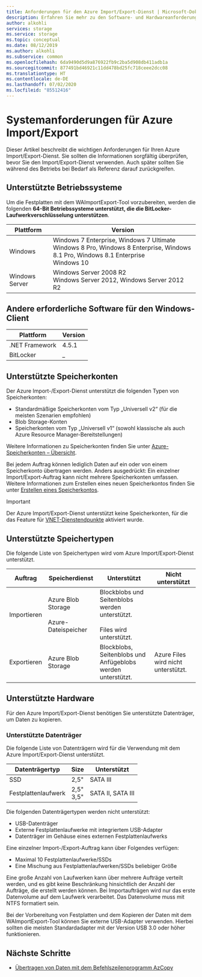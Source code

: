 ```yaml
---
title: Anforderungen für den Azure Import/Export-Dienst | Microsoft-Dokumentation
description: Erfahren Sie mehr zu den Software- und Hardwareanforderungen für den Azure Import/Export-Dienst.
author: alkohli
services: storage
ms.service: storage
ms.topic: conceptual
ms.date: 08/12/2019
ms.author: alkohli
ms.subservice: common
ms.openlocfilehash: 6da9490d5d9a876922fb9c2ba5d908db411adb1a
ms.sourcegitcommit: 877491bd46921c11dd478bd25fc718ceee2dcc08
ms.translationtype: HT
ms.contentlocale: de-DE
ms.lasthandoff: 07/02/2020
ms.locfileid: "85512416"
---
```

# <a name="azure-importexport-system-requirements"></a>Systemanforderungen für Azure Import/Export

Dieser Artikel beschreibt die wichtigen Anforderungen für Ihren Azure Import/Export-Dienst. Sie sollten die Informationen sorgfältig überprüfen, bevor Sie den Import/Export-Dienst verwenden. Auch später sollten Sie während des Betriebs bei Bedarf als Referenz darauf zurückgreifen.

## <a name="supported-operating-systems"></a>Unterstützte Betriebssysteme

Um die Festplatten mit dem WAImportExport-Tool vorzubereiten, werden die folgenden **64-Bit Betriebssysteme unterstützt, die die BitLocker-Laufwerkverschlüsselung unterstützen**.


|Plattform |Version |
|---------|---------|
|Windows     | Windows 7 Enterprise, Windows 7 Ultimate <br> Windows 8 Pro, Windows 8 Enterprise, Windows 8.1 Pro, Windows 8.1 Enterprise <br> Windows 10        |
|Windows Server     |Windows Server 2008 R2 <br> Windows Server 2012, Windows Server 2012 R2         |

## <a name="other-required-software-for-windows-client"></a>Andere erforderliche Software für den Windows-Client

|Plattform |Version |
|---------|---------|
|.NET Framework    | 4.5.1       |
| BitLocker        |  _          |


## <a name="supported-storage-accounts"></a>Unterstützte Speicherkonten

Der Azure Import-/Export-Dienst unterstützt die folgenden Typen von Speicherkonten:

- Standardmäßige Speicherkonten vom Typ „Universell v2“ (für die meisten Szenarien empfohlen)
- Blob Storage-Konten
- Speicherkonten vom Typ „Universell v1“ (sowohl klassische als auch Azure Resource Manager-Bereitstellungen)

Weitere Informationen zu Speicherkonten finden Sie unter [Azure-Speicherkonten – Übersicht](storage-account-overview.md).

Bei jedem Auftrag können lediglich Daten auf ein oder von einem Speicherkonto übertragen werden. Anders ausgedrückt: Ein einzelner Import/Export-Auftrag kann nicht mehrere Speicherkonten umfassen. Weitere Informationen zum Erstellen eines neuen Speicherkontos finden Sie unter [Erstellen eines Speicherkontos](storage-account-create.md).

> [!IMPORTANT]
> Der Azure Import/Export-Dienst unterstützt keine Speicherkonten, für die das Feature für [VNET-Dienstendpunkte](../../virtual-network/virtual-network-service-endpoints-overview.md) aktiviert wurde. 

## <a name="supported-storage-types"></a>Unterstützte Speichertypen

Die folgende Liste von Speichertypen wird vom Azure Import/Export-Dienst unterstützt.


|Auftrag  |Speicherdienst |Unterstützt  |Nicht unterstützt  |
|---------|---------|---------|---------|
|Importieren     |  Azure Blob Storage <br><br> Azure-Dateispeicher       | Blockblobs und Seitenblobs werden unterstützt. <br><br> Files wird unterstützt.          |
|Exportieren     |   Azure Blob Storage       | Blockblobs, Seitenblobs und Anfügeblobs werden unterstützt.         | Azure Files wird nicht unterstützt.


## <a name="supported-hardware"></a>Unterstützte Hardware

Für den Azure Import/Export-Dienst benötigen Sie unterstützte Datenträger, um Daten zu kopieren.

### <a name="supported-disks"></a>Unterstützte Datenträger

Die folgende Liste von Datenträgern wird für die Verwendung mit dem Azure Import/Export-Dienst unterstützt.


|Datenträgertyp  |Size  |Unterstützt |
|---------|---------|---------|
|SSD    |   2,5"      |SATA III          |
|Festplattenlaufwerk     |  2,5"<br>3,5"       |SATA II, SATA III         |

Die folgenden Datenträgertypen werden nicht unterstützt:

- USB-Datenträger
- Externe Festplattenlaufwerke mit integriertem USB-Adapter
- Datenträger im Gehäuse eines externen Festplattenlaufwerks

Eine einzelner Import-/Export-Auftrag kann über Folgendes verfügen:

- Maximal 10 Festplattenlaufwerke/SSDs
- Eine Mischung aus Festplattenlaufwerken/SSDs beliebiger Größe

Eine große Anzahl von Laufwerken kann über mehrere Aufträge verteilt werden, und es gibt keine Beschränkung hinsichtlich der Anzahl der Aufträge, die erstellt werden können. Bei Importaufträgen wird nur das erste Datenvolume auf dem Laufwerk verarbeitet. Das Datenvolume muss mit NTFS formatiert sein.

Bei der Vorbereitung von Festplatten und dem Kopieren der Daten mit dem WAImportExport-Tool können Sie externe USB-Adapter verwenden. Hierbei sollten die meisten Standardadapter mit der Version USB 3.0 oder höher funktionieren.

## <a name="next-steps"></a>Nächste Schritte

* [Übertragen von Daten mit dem Befehlszeilenprogramm AzCopy](storage-use-azcopy.md)
